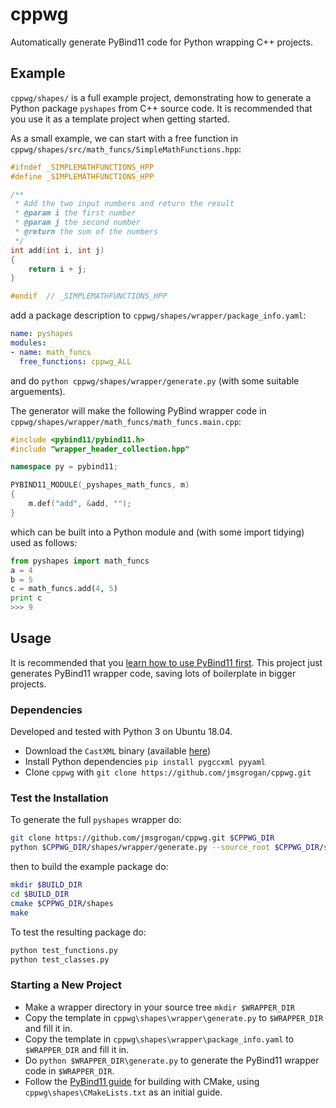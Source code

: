 # cppwg

Automatically generate PyBind11 code for Python wrapping C++ projects.

## Example

`cppwg/shapes/` is a full example project, demonstrating how to generate a Python package `pyshapes` from 
C++ source code. It is recommended that you use it as a template project when getting started.

As a small example, we can start with a free function in `cppwg/shapes/src/math_funcs/SimpleMathFunctions.hpp`:
```c++
#ifndef _SIMPLEMATHFUNCTIONS_HPP
#define _SIMPLEMATHFUNCTIONS_HPP

/**
 * Add the two input numbers and return the result
 * @param i the first number
 * @param j the second number
 * @return the sum of the numbers
 */
int add(int i, int j)
{
    return i + j;
}

#endif  // _SIMPLEMATHFUNCTIONS_HPP
```

add a package description to `cppwg/shapes/wrapper/package_info.yaml`:

```yaml
name: pyshapes
modules:
- name: math_funcs
  free_functions: cppwg_ALL
```

and do `python cppwg/shapes/wrapper/generate.py` (with some suitable arguements).

The generator will make the following PyBind wrapper code in `cppwg/shapes/wrapper/math_funcs/math_funcs.main.cpp`:
```c++
#include <pybind11/pybind11.h>
#include "wrapper_header_collection.hpp"

namespace py = pybind11;

PYBIND11_MODULE(_pyshapes_math_funcs, m)
{
    m.def("add", &add, "");
}
```

which can be built into a Python module and (with some import tidying) used as follows:
```python
from pyshapes import math_funcs
a = 4
b = 5
c = math_funcs.add(4, 5)
print c
>>> 9
```

## Usage
It is recommended that you [learn how to use PyBind11 first](https://pybind11.readthedocs.io/en/stable/). This project just
generates PyBind11 wrapper code, saving lots of boilerplate in bigger projects.

### Dependencies
Developed and tested with Python 3 on Ubuntu 18.04.

* Download the `CastXML` binary (available [here](https://data.kitware.com/#collection/57b5c9e58d777f126827f5a1/folder/57b5de948d777f10f2696370))
* Install Python dependencies `pip install pygccxml pyyaml`
* Clone `cppwg` with `git clone https://github.com/jmsgrogan/cppwg.git`

### Test the Installation
To generate the full `pyshapes` wrapper do:

```bash
git clone https://github.com/jmsgrogan/cppwg.git $CPPWG_DIR
python $CPPWG_DIR/shapes/wrapper/generate.py --source_root $CPPWG_DIR/shapes/src/ --wrapper_root $CPPWG_DIR/shapes/wrapper/ --castxml_binary castxml/bin/castxml --package_info $CPPWG_DIR/shapes/wrapper/package_info.yaml --includes $CPPWG_DIR/shapes/src/
```

then to build the example package do:

```bash
mkdir $BUILD_DIR
cd $BUILD_DIR
cmake $CPPWG_DIR/shapes
make
```

To test the resulting package do:

```bash
python test_functions.py 
python test_classes.py 
```

### Starting a New Project
* Make a wrapper directory in your source tree `mkdir $WRAPPER_DIR`
* Copy the template in `cppwg\shapes\wrapper\generate.py` to `$WRAPPER_DIR` and fill it in.
* Copy the template in `cppwg\shapes\wrapper\package_info.yaml` to `$WRAPPER_DIR` and fill it in.
* Do `python $WRAPPER_DIR\generate.py` to generate the PyBind11 wrapper code in `$WRAPPER_DIR`.
* Follow the [PyBind11 guide](https://pybind11.readthedocs.io/en/stable/compiling.html) for building with CMake, using `cppwg\shapes\CMakeLists.txt` as an initial guide.
